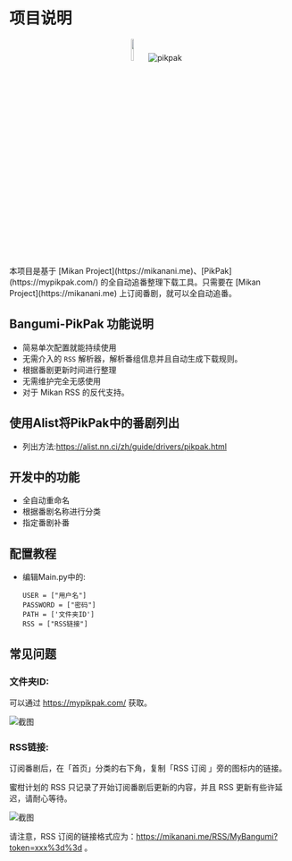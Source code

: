 # 项目说明

<p align="center">
    <img title="mikan project" src="https://mikanani.me/images/mikan-pic.png" alt="" width="10%">
    <img title="pikpak" src="https://raw.githubusercontent.com/YinBuLiao/Bangumi-PikPak/main/img/pikpak.png">
</p>
本项目是基于 [Mikan Project](https://mikanani.me)、[PikPak](https://mypikpak.com/) 的全自动追番整理下载工具。只需要在 [Mikan Project](https://mikanani.me) 上订阅番剧，就可以全自动追番。

## Bangumi-PikPak 功能说明

- 简易单次配置就能持续使用
- 无需介入的 `RSS` 解析器，解析番组信息并且自动生成下载规则。
- 根据番剧更新时间进行整理
- 无需维护完全无感使用
- 对于 Mikan RSS 的反代支持。

## 使用Alist将PikPak中的番剧列出

- 列出方法:https://alist.nn.ci/zh/guide/drivers/pikpak.html

## 开发中的功能

- 全自动重命名
- 根据番剧名称进行分类
- 指定番剧补番

## 配置教程

- 编辑Main.py中的:
  ```
  USER = ["用户名"]
  PASSWORD = ["密码"]
  PATH = ['文件夹ID']
  RSS = ["RSS链接"]
  ```

## 常见问题

### 文件夹ID:

可以通过 https://mypikpak.com/ 获取。

![截图](https://raw.githubusercontent.com/YinBuLiao/Bangumi-PikPak/main/img/b5900bc5d4695980707fda98f5c3e84a.png)

### RSS链接:

订阅番剧后，在「首页」分类的右下角，复制「RSS 订阅 」旁的图标内的链接。

蜜柑计划的 RSS 只记录了开始订阅番剧后更新的内容，并且 RSS 更新有些许延迟，请耐心等待。

![截图](https://raw.githubusercontent.com/YinBuLiao/Bangumi-PikPak/main/img/781e0a53fdf5aa6a1ea44c291e98c012.png)

请注意，RSS 订阅的链接格式应为：https://mikanani.me/RSS/MyBangumi?token=xxx%3d%3d 。
